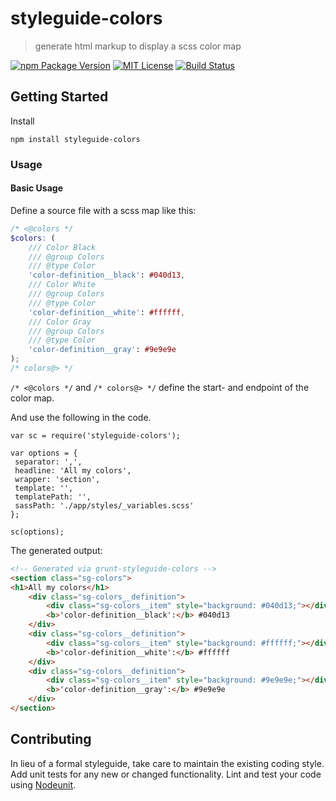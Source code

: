 # styleguide-colors

> generate html markup to display a scss color map 

[![npm Package Version](https://img.shields.io/npm/v/styleguide-colors.svg?style=flat-square)](https://www.npmjs.com/package/styleguide-colors)
[![MIT License](http://img.shields.io/:license-mit-blue.svg?style=flat-square)](LICENSE)
[![Build Status](https://travis-ci.org/webdesignberlin/styleguide-colors.svg?branch=master)](https://travis-ci.org/webdesignberlin/styleguide-colors)

## Getting Started
Install

```shell
npm install styleguide-colors
```

### Usage

#### Basic Usage
Define a source file with a scss map like this:

```scss
/* <@colors */
$colors: (
    /// Color Black
    /// @group Colors
    /// @type Color
    'color-definition__black': #040d13,
    /// Color White
    /// @group Colors
    /// @type Color
    'color-definition__white': #ffffff,
    /// Color Gray
    /// @group Colors
    /// @type Color
    'color-definition__gray': #9e9e9e
);
/* colors@> */
```

`/* <@colors */` and `/* colors@> */` define the start- and endpoint of the color map.

 And use the following in the code.


```
var sc = require('styleguide-colors');

var options = {
 separator: ',',
 headline: 'All my colors',
 wrapper: 'section',
 template: '',
 templatePath: '',
 sassPath: './app/styles/_variables.scss'
};

sc(options);
```

The generated output:

```html
<!-- Generated via grunt-styleguide-colors -->
<section class="sg-colors">
<h1>All my colors</h1>
    <div class="sg-colors__definition">
        <div class="sg-colors__item" style="background: #040d13;"></div>
        <b>'color-definition__black':</b> #040d13
    </div>
    <div class="sg-colors__definition">
        <div class="sg-colors__item" style="background: #ffffff;"></div>
        <b>'color-definition__white':</b> #ffffff
    </div>
    <div class="sg-colors__definition">
        <div class="sg-colors__item" style="background: #9e9e9e;"></div>
        <b>'color-definition__gray':</b> #9e9e9e
    </div>
</section>
```

## Contributing
In lieu of a formal styleguide, take care to maintain the existing coding style. Add unit tests for any new or changed functionality. Lint and test your code using [Nodeunit](https://github.com/caolan/nodeunit).
